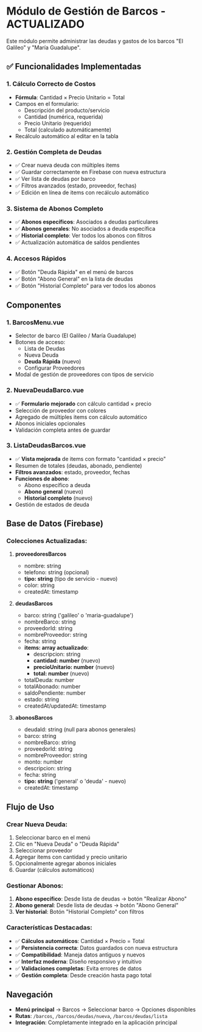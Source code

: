 # Módulo de Gestión de Barcos - ACTUALIZADO

Este módulo permite administrar las deudas y gastos de los barcos "El Galileo" y "María Guadalupe".

## ✅ Funcionalidades Implementadas

### 1. **Cálculo Correcto de Costos**
- **Fórmula**: Cantidad × Precio Unitario = Total
- Campos en el formulario:
  - Descripción del producto/servicio
  - Cantidad (numérica, requerida)
  - Precio Unitario (requerido)
  - Total (calculado automáticamente)
- Recálculo automático al editar en la tabla

### 2. **Gestión Completa de Deudas**
- ✅ Crear nueva deuda con múltiples items
- ✅ Guardar correctamente en Firebase con nueva estructura
- ✅ Ver lista de deudas por barco
- ✅ Filtros avanzados (estado, proveedor, fechas)
- ✅ Edición en línea de items con recálculo automático

### 3. **Sistema de Abonos Completo**
- ✅ **Abonos específicos**: Asociados a deudas particulares
- ✅ **Abonos generales**: No asociados a deuda específica
- ✅ **Historial completo**: Ver todos los abonos con filtros
- ✅ Actualización automática de saldos pendientes

### 4. **Accesos Rápidos**
- ✅ Botón "Deuda Rápida" en el menú de barcos
- ✅ Botón "Abono General" en la lista de deudas
- ✅ Botón "Historial Completo" para ver todos los abonos

## Componentes

### 1. **BarcosMenu.vue**
- Selector de barco (El Galileo / María Guadalupe)
- Botones de acceso:
  - Lista de Deudas
  - Nueva Deuda
  - **Deuda Rápida** (nuevo)
  - Configurar Proveedores
- Modal de gestión de proveedores con tipos de servicio

### 2. **NuevaDeudaBarco.vue** 
- ✅ **Formulario mejorado** con cálculo cantidad × precio
- Selección de proveedor con colores
- Agregado de múltiples items con cálculo automático
- Abonos iniciales opcionales
- Validación completa antes de guardar

### 3. **ListaDeudasBarcos.vue**
- ✅ **Vista mejorada** de items con formato "cantidad × precio"
- Resumen de totales (deudas, abonado, pendiente)
- **Filtros avanzados**: estado, proveedor, fechas
- **Funciones de abono**:
  - Abono específico a deuda
  - **Abono general** (nuevo)
  - **Historial completo** (nuevo)
- Gestión de estados de deuda

## Base de Datos (Firebase)

### Colecciones Actualizadas:

1. **proveedoresBarcos**
   - nombre: string
   - telefono: string (opcional)
   - **tipo: string** (tipo de servicio - nuevo)
   - color: string
   - createdAt: timestamp

2. **deudasBarcos** 
   - barco: string ('galileo' o 'maria-guadalupe')
   - nombreBarco: string
   - proveedorId: string
   - nombreProveedor: string
   - fecha: string
   - **items: array actualizado**:
     - descripcion: string
     - **cantidad: number** (nuevo)
     - **precioUnitario: number** (nuevo)
     - **total: number** (nuevo)
   - totalDeuda: number
   - totalAbonado: number
   - saldoPendiente: number
   - estado: string
   - createdAt/updatedAt: timestamp

3. **abonosBarcos**
   - deudaId: string (null para abonos generales)
   - barco: string
   - nombreBarco: string
   - proveedorId: string
   - nombreProveedor: string
   - monto: number
   - descripcion: string
   - fecha: string
   - **tipo: string** ('general' o 'deuda' - nuevo)
   - createdAt: timestamp

## Flujo de Uso

### Crear Nueva Deuda:
1. Seleccionar barco en el menú
2. Clic en "Nueva Deuda" o "Deuda Rápida"
3. Seleccionar proveedor
4. Agregar items con cantidad y precio unitario
5. Opcionalmente agregar abonos iniciales
6. Guardar (cálculos automáticos)

### Gestionar Abonos:
1. **Abono específico**: Desde lista de deudas → botón "Realizar Abono"
2. **Abono general**: Desde lista de deudas → botón "Abono General"
3. **Ver historial**: Botón "Historial Completo" con filtros

### Características Destacadas:
- ✅ **Cálculos automáticos**: Cantidad × Precio = Total
- ✅ **Persistencia correcta**: Datos guardados con nueva estructura
- ✅ **Compatibilidad**: Maneja datos antiguos y nuevos
- ✅ **Interfaz moderna**: Diseño responsivo y intuitivo
- ✅ **Validaciones completas**: Evita errores de datos
- ✅ **Gestión completa**: Desde creación hasta pago total

## Navegación
- **Menú principal** → Barcos → Seleccionar barco → Opciones disponibles
- **Rutas**: `/barcos`, `/barcos/deudas/nueva`, `/barcos/deudas/lista`
- **Integración**: Completamente integrado en la aplicación principal 